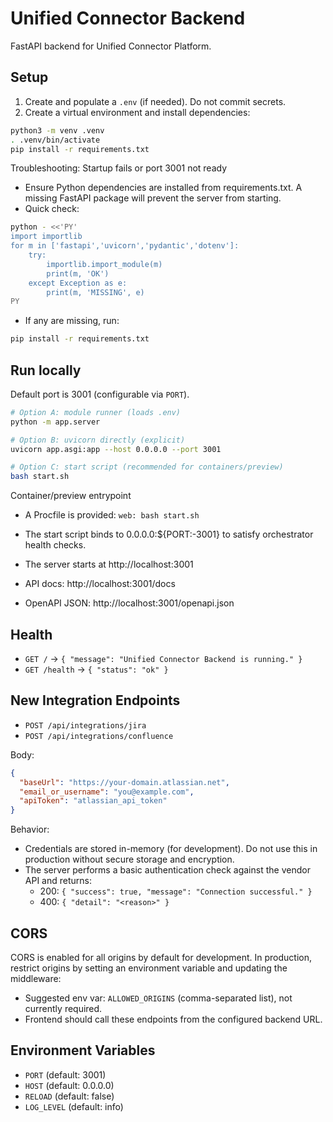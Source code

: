 # Unified Connector Backend

FastAPI backend for Unified Connector Platform.

## Setup

1. Create and populate a `.env` (if needed). Do not commit secrets.
2. Create a virtual environment and install dependencies:

```bash
python3 -m venv .venv
. .venv/bin/activate
pip install -r requirements.txt
```

Troubleshooting: Startup fails or port 3001 not ready
- Ensure Python dependencies are installed from requirements.txt. A missing FastAPI package will prevent the server from starting.
- Quick check:

```bash
python - <<'PY'
import importlib
for m in ['fastapi','uvicorn','pydantic','dotenv']:
    try:
        importlib.import_module(m)
        print(m, 'OK')
    except Exception as e:
        print(m, 'MISSING', e)
PY
```

- If any are missing, run:

```bash
pip install -r requirements.txt
```

## Run locally

Default port is 3001 (configurable via `PORT`).

```bash
# Option A: module runner (loads .env)
python -m app.server

# Option B: uvicorn directly (explicit)
uvicorn app.asgi:app --host 0.0.0.0 --port 3001

# Option C: start script (recommended for containers/preview)
bash start.sh
```

Container/preview entrypoint
- A Procfile is provided: `web: bash start.sh`
- The start script binds to 0.0.0.0:${PORT:-3001} to satisfy orchestrator health checks.

- The server starts at http://localhost:3001
- API docs: http://localhost:3001/docs
- OpenAPI JSON: http://localhost:3001/openapi.json

## Health

- `GET /` -> `{ "message": "Unified Connector Backend is running." }`
- `GET /health` -> `{ "status": "ok" }`

## New Integration Endpoints

- `POST /api/integrations/jira`
- `POST /api/integrations/confluence`

Body:
```json
{
  "baseUrl": "https://your-domain.atlassian.net",
  "email_or_username": "you@example.com",
  "apiToken": "atlassian_api_token"
}
```

Behavior:
- Credentials are stored in-memory (for development). Do not use this in production without secure storage and encryption.
- The server performs a basic authentication check against the vendor API and returns:
  - 200: `{ "success": true, "message": "Connection successful." }`
  - 400: `{ "detail": "<reason>" }`

## CORS

CORS is enabled for all origins by default for development. In production, restrict origins by setting an environment variable and updating the middleware:

- Suggested env var: `ALLOWED_ORIGINS` (comma-separated list), not currently required.
- Frontend should call these endpoints from the configured backend URL.

## Environment Variables

- `PORT` (default: 3001)
- `HOST` (default: 0.0.0.0)
- `RELOAD` (default: false)
- `LOG_LEVEL` (default: info)
